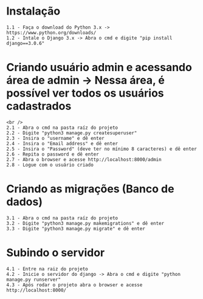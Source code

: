 # Instalação 
	1.1 - Faça o download do Python 3.x -> https://www.python.org/downloads/
	1.2 - Intale o Django 3.x -> Abra o cmd e digite "pip install django==3.0.6"

# Criando usuário admin e acessando área de admin -> Nessa área, é possível ver todos os usuários cadastrados
	<br />
	2.1 - Abra o cmd na pasta raíz do projeto
	2.2 - Digite "python3 manage.py createsuperuser"
	2.3 - Insira o "username" e dê enter
	2.4 - Insira o "Email address" e dê enter
	2.5 - Insira o "Password" (deve ter no mínimo 8 caracteres) e dê enter
	2.6 - Repita o password e dê enter
	2.7 - Abra o browser e acesse http://localhost:8000/admin
	2.8 - Logue com o usuário criado
	
# Criando as migrações (Banco de dados)
	3.1 - Abra o cmd na pasta raíz do projeto
	3.2 - Digite "python3 manage.py makemigrations" e dê enter
	3.3 - Digite "python3 manage.py migrate" e dê enter

# Subindo o servidor
	4.1 - Entre na raiz do projeto
	4.2 - Inicie o servidor do django -> Abra o cmd e digite "python manage.py runserver"
	4.3 - Após rodar o projeto abra o browser e acesse http://localhost:8000/